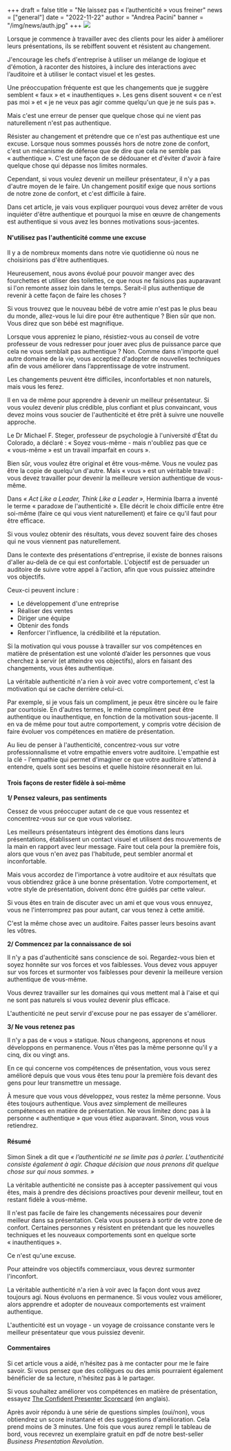 +++
draft = false
title = "Ne laissez pas « l’authenticité » vous freiner"
news = ["general"]
date = "2022-11-22"
author = "Andrea Pacini"
banner = "/img/news/auth.jpg"
+++
![](/img/news/auth.jpg)

Lorsque je commence à travailler avec des clients pour les aider à améliorer leurs présentations, ils se rebiffent souvent et résistent au changement.

J'encourage les chefs d'entreprise à utiliser un mélange de logique et d'émotion, à raconter des histoires, à inclure des interactions avec l’auditoire et à utiliser le contact visuel et les gestes.

Une préoccupation fréquente est que les changements que je suggère semblent « faux » et « inauthentiques ». Les gens disent souvent « ce n'est pas moi » et « je ne veux pas agir comme quelqu'un que je ne suis pas ». 

Mais c'est une erreur de penser que quelque chose qui ne vient pas naturellement n'est pas authentique.

Résister au changement et prétendre que ce n'est pas authentique est une excuse. Lorsque nous sommes poussés hors de notre zone de confort, c'est un mécanisme de défense que de dire que cela ne semble pas « authentique ». C'est une façon de se dédouaner et d'éviter d'avoir à faire quelque chose qui dépasse nos limites normales.

Cependant, si vous voulez devenir un meilleur présentateur, il n'y a pas d'autre moyen de le faire. Un changement positif exige que nous sortions de notre zone de confort, et c'est difficile à faire.

Dans cet article, je vais vous expliquer pourquoi vous devez arrêter de vous inquiéter d'être authentique et pourquoi la mise en œuvre de changements est authentique si vous avez les bonnes motivations sous-jacentes.

#### **N'utilisez pas l'authenticité comme une excuse**

Il y a de nombreux moments dans notre vie quotidienne où nous ne choisirions pas d'être authentiques.

Heureusement, nous avons évolué pour pouvoir manger avec des fourchettes et utiliser des toilettes, ce que nous ne faisions pas auparavant si l'on remonte assez loin dans le temps. Serait-il plus authentique de revenir à cette façon de faire les choses ?

Si vous trouvez que le nouveau bébé de votre amie n'est pas le plus beau du monde, allez-vous le lui dire pour être authentique ? Bien sûr que non. Vous direz que son bébé est magnifique.

Lorsque vous appreniez le piano, résistiez-vous au conseil de votre professeur de vous redresser pour jouer avec plus de puissance parce que cela ne vous semblait pas authentique ? Non. Comme dans n'importe quel autre domaine de la vie, vous acceptiez d'adopter de nouvelles techniques afin de vous améliorer dans l’apprentissage de votre instrument.

Les changements peuvent être difficiles, inconfortables et non naturels, mais vous les ferez. 

Il en va de même pour apprendre à devenir un meilleur présentateur. Si vous voulez devenir plus crédible, plus confiant et plus convaincant, vous devez moins vous soucier de l'authenticité et être prêt à suivre une nouvelle approche. 

Le Dr Michael F. Steger, professeur de psychologie à l'université d'État du Colorado, a déclaré : « Soyez vous-même - mais n'oubliez pas que ce « vous-même » est un travail imparfait en cours ». 

Bien sûr, vous voulez être original et être vous-même. Vous ne voulez pas être la copie de quelqu'un d'autre. Mais « vous » est un véritable travail : vous devez travailler pour devenir la meilleure version authentique de vous-même. 

Dans *« Act Like a Leader, Think Like a Leader »*, Herminia Ibarra a inventé le terme « paradoxe de l'authenticité ». Elle décrit le choix difficile entre être soi-même (faire ce qui vous vient naturellement) et faire ce qu'il faut pour être efficace.

Si vous voulez obtenir des résultats, vous devez souvent faire des choses qui ne vous viennent pas naturellement.

Dans le contexte des présentations d'entreprise, il existe de bonnes raisons d'aller au-delà de ce qui est confortable. L'objectif est de persuader un auditoire de suivre votre appel à l'action, afin que vous puissiez atteindre vos objectifs.

Ceux-ci peuvent inclure :

* Le développement d'une entreprise 
* Réaliser des ventes 
* Diriger une équipe 
* Obtenir des fonds 
* Renforcer l'influence, la crédibilité et la réputation. 

Si la motivation qui vous pousse à travailler sur vos compétences en matière de présentation est une volonté d’aider les personnes que vous cherchez à servir (et atteindre vos objectifs), alors en faisant des changements, vous êtes authentique. 

La véritable authenticité n'a rien à voir avec votre comportement, c'est la motivation qui se cache derrière celui-ci. 

Par exemple, si je vous fais un compliment, je peux être sincère ou le faire par courtoisie. En d'autres termes, le même compliment peut être authentique ou inauthentique, en fonction de la motivation sous-jacente. Il en va de même pour tout autre comportement, y compris votre décision de faire évoluer vos compétences en matière de présentation.

Au lieu de penser à l'authenticité, concentrez-vous sur votre professionnalisme et votre empathie envers votre auditoire. L'empathie est la clé - l'empathie qui permet d'imaginer ce que votre auditoire s'attend à entendre, quels sont ses besoins et quelle histoire résonnerait en lui. 

#### **Trois façons de rester fidèle à soi-même**

**1/ Pensez valeurs, pas sentiments**

Cessez de vous préoccuper autant de ce que vous ressentez et concentrez-vous sur ce que vous valorisez. 

Les meilleurs présentateurs intègrent des émotions dans leurs présentations, établissent un contact visuel et utilisent des mouvements de la main en rapport avec leur message. Faire tout cela pour la première fois, alors que vous n'en avez pas l'habitude, peut sembler anormal et inconfortable.

Mais vous accordez de l'importance à votre auditoire et aux résultats que vous obtiendrez grâce à une bonne présentation. Votre comportement, et votre style de présentation, doivent donc être guidés par cette valeur.

Si vous êtes en train de discuter avec un ami et que vous vous ennuyez, vous ne l'interromprez pas pour autant, car vous tenez à cette amitié.

C'est la même chose avec un auditoire. Faites passer leurs besoins avant les vôtres.

**2/ Commencez par la connaissance de soi**

Il n'y a pas d'authenticité sans conscience de soi. Regardez-vous bien et soyez honnête sur vos forces et vos faiblesses. Vous devez vous appuyer sur vos forces et surmonter vos faiblesses pour devenir la meilleure version authentique de vous-même. 

Vous devrez travailler sur les domaines qui vous mettent mal à l'aise et qui ne sont pas naturels si vous voulez devenir plus efficace.

L'authenticité ne peut servir d'excuse pour ne pas essayer de s'améliorer.

**3/ Ne vous retenez pas**

Il n'y a pas de « vous » statique. Nous changeons, apprenons et nous développons en permanence. Vous n'êtes pas la même personne qu'il y a cinq, dix ou vingt ans.

En ce qui concerne vos compétences de présentation, vous vous serez amélioré depuis que vous vous êtes tenu pour la première fois devant des gens pour leur transmettre un message.

À mesure que vous vous développez, vous restez la même personne. Vous êtes toujours authentique. Vous avez simplement de meilleures compétences en matière de présentation. Ne vous limitez donc pas à la personne « authentique » que vous étiez auparavant. Sinon, vous vous retiendrez. 

#### **Résumé**

Simon Sinek a dit que *« l’authenticité ne se limite pas à parler. L'authenticité consiste également à agir. Chaque décision que nous prenons dit quelque chose sur qui nous sommes. »*

La véritable authenticité ne consiste pas à accepter passivement qui vous êtes, mais à prendre des décisions proactives pour devenir meilleur, tout en restant fidèle à vous-même.

Il n'est pas facile de faire les changements nécessaires pour devenir meilleur dans sa présentation. Cela vous poussera à sortir de votre zone de confort. Certaines personnes y résistent en prétendant que les nouvelles techniques et les nouveaux comportements sont en quelque sorte « inauthentiques ».

Ce n'est qu'une excuse.

Pour atteindre vos objectifs commerciaux, vous devrez surmonter l'inconfort.

La véritable authenticité n'a rien à voir avec la façon dont vous avez toujours agi. Nous évoluons en permanence. Si vous voulez vous améliorer, alors apprendre et adopter de nouveaux comportements est vraiment authentique.

L'authenticité est un voyage - un voyage de croissance constante vers le meilleur présentateur que vous puissiez devenir. 

#### **Commentaires**

Si cet article vous a aidé, n'hésitez pas à me contacter pour me le faire savoir. Si vous pensez que des collègues ou des amis pourraient également bénéficier de sa lecture, n'hésitez pas à le partager.

Si vous souhaitez améliorer vos compétences en matière de présentation, essayez [The Confident Presenter Scorecard](https://presentationscorecard.scoreapp.com/) (en anglais). 

Après avoir répondu à une série de questions simples (oui/non), vous obtiendrez un score instantané et des suggestions d'amélioration. Cela prend moins de 3 minutes. Une fois que vous aurez rempli le tableau de bord, vous recevrez un exemplaire gratuit en pdf de notre best-seller *Business Presentation Revolution*.